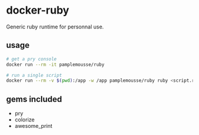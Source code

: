 # docker-ruby

Generic ruby runtime for personnal use.

## usage

```bash
# get a pry console
docker run --rm -it pamplemousse/ruby

# run a single script
docker run --rm -v $(pwd):/app -w /app pamplemousse/ruby ruby <script.rb>
```

## gems included

  * pry
  * colorize
  * awesome_print
